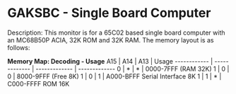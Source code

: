 # GAKSBC - Single Board Computer 

Description: This monitor is for a 65C02 based single board computer with an MC68B50P ACIA, 32K ROM and 32K RAM.  The memory layout is as follows:

**Memory Map: Decoding - Usage**
A15 | A14 | A13 | Usage
------------ | ------------- | ------------- | -------------
0 | * | * | 0000-7FFF (RAM 32K) 
1 | 0 | 0 | 8000-9FFF (Free 8K)
1 | 0 | 1 | A000-BFFF  Serial Interface 8K
1 | 1 | * | C000-FFFF  ROM 16K 
